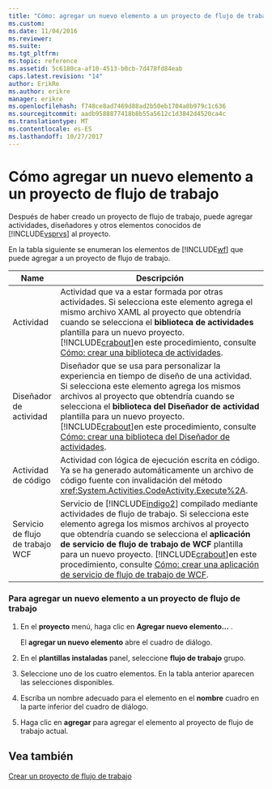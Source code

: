 ```yaml
---
title: "Cómo: agregar un nuevo elemento a un proyecto de flujo de trabajo | Documentos de Microsoft"
ms.custom: 
ms.date: 11/04/2016
ms.reviewer: 
ms.suite: 
ms.tgt_pltfrm: 
ms.topic: reference
ms.assetid: 5c6180ca-af10-4513-b0cb-7d478fd84eab
caps.latest.revision: "14"
author: ErikRe
ms.author: erikre
manager: erikre
ms.openlocfilehash: f748ce8ad7469d88ad2b50eb1704a8b979c1c636
ms.sourcegitcommit: aadb9588877418b8b55a5612c1d3842d4520ca4c
ms.translationtype: MT
ms.contentlocale: es-ES
ms.lasthandoff: 10/27/2017
---
```

# <a name="how-to-add-a-new-item-to-a-workflow-project"></a>Cómo agregar un nuevo elemento a un proyecto de flujo de trabajo
Después de haber creado un proyecto de flujo de trabajo, puede agregar actividades, diseñadores y otros elementos conocidos de [!INCLUDE[vsprvs](../code-quality/includes/vsprvs_md.md)] al proyecto.  
  
 En la tabla siguiente se enumeran los elementos de [!INCLUDE[wf](../workflow-designer/includes/wf_md.md)] que puede agregar a un proyecto de flujo de trabajo.  
  
|Name|Descripción|  
|----------|-----------------|  
|Actividad|Actividad que va a estar formada por otras actividades. Si selecciona este elemento agrega el mismo archivo XAML al proyecto que obtendría cuando se selecciona el **biblioteca de actividades** plantilla para un nuevo proyecto. [!INCLUDE[crabout](../test/includes/crabout_md.md)]en este procedimiento, consulte [Cómo: crear una biblioteca de actividades](../workflow-designer/how-to-create-an-activity-library.md).|  
|Diseñador de actividad|Diseñador que se usa para personalizar la experiencia en tiempo de diseño de una actividad. Si selecciona este elemento agrega los mismos archivos al proyecto que obtendría cuando se selecciona el **biblioteca del Diseñador de actividad** plantilla para un nuevo proyecto. [!INCLUDE[crabout](../test/includes/crabout_md.md)]en este procedimiento, consulte [Cómo: crear una biblioteca del Diseñador de actividades](../workflow-designer/how-to-create-an-activity-designer-library.md).|  
|Actividad de código|Actividad con lógica de ejecución escrita en código. Ya se ha generado automáticamente un archivo de código fuente con invalidación del método <xref:System.Activities.CodeActivity.Execute%2A>.|  
|Servicio de flujo de trabajo WCF|Servicio de [!INCLUDE[indigo2](../workflow-designer/includes/indigo2_md.md)] compilado mediante actividades de flujo de trabajo. Si selecciona este elemento agrega los mismos archivos al proyecto que obtendría cuando se selecciona el **aplicación de servicio de flujo de trabajo de WCF** plantilla para un nuevo proyecto. [!INCLUDE[crabout](../test/includes/crabout_md.md)]en este procedimiento, consulte [Cómo: crear una aplicación de servicio de flujo de trabajo de WCF](../workflow-designer/how-to-create-a-wcf-workflow-service-application.md).|  
  
### <a name="to-add-a-new-item-to-a-workflow-project"></a>Para agregar un nuevo elemento a un proyecto de flujo de trabajo  
  
1.  En el **proyecto** menú, haga clic en **Agregar nuevo elemento...** .  
  
     El **agregar un nuevo elemento** abre el cuadro de diálogo.  
  
2.  En el **plantillas instaladas** panel, seleccione **flujo de trabajo** grupo.  
  
3.  Seleccione uno de los cuatro elementos. En la tabla anterior aparecen las selecciones disponibles.  
  
4.  Escriba un nombre adecuado para el elemento en el **nombre** cuadro en la parte inferior del cuadro de diálogo.  
  
5.  Haga clic en **agregar** para agregar el elemento al proyecto de flujo de trabajo actual.  
  
## <a name="see-also"></a>Vea también  
 [Crear un proyecto de flujo de trabajo](../workflow-designer/creating-a-workflow-project.md)
